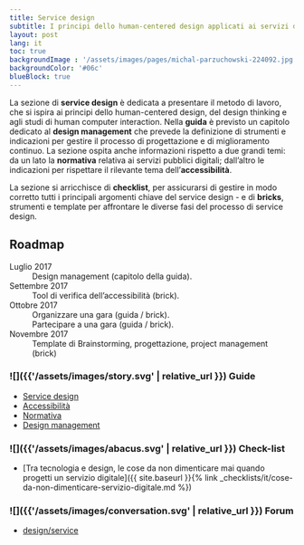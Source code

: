 ```yaml
---
title: Service design
subtitle: I principi dello human-centered design applicati ai servizi digitali della pubblica amministrazione
layout: post
lang: it
toc: true
backgroundImage : '/assets/images/pages/michal-parzuchowski-224092.jpg'
backgroundColor: '#06c'
blueBlock: true
---
```


La sezione di **service design** è dedicata a presentare il metodo di lavoro, che si ispira ai principi dello human-centered design, del design thinking e agli studi di human computer  interaction. Nella **guida** è previsto un capitolo dedicato al **design management** che prevede la definizione di strumenti e indicazioni per gestire il processo di progettazione e di miglioramento continuo. La sezione ospita anche informazioni rispetto a due grandi temi: da un lato la **normativa** relativa ai servizi pubblici digitali; dall’altro le indicazioni per rispettare il rilevante tema dell’**accessibilità**.

La sezione si arricchisce di **checklist**, per assicurarsi di gestire in modo corretto tutti i principali argomenti chiave del service design -  e di **bricks**, strumenti e template per affrontare le diverse fasi del processo di service design.

## Roadmap

<dl class="Roadmap">
<dt>Luglio 2017</dt>
<dd>Design management (capitolo della guida).</dd>
<dt>Settembre 2017</dt>
<dd>Tool di verifica dell’accessibilità (brick).</dd>
<dt>Ottobre 2017</dt>
<dd>Organizzare una gara (guida / brick).</dd>
<dd>Partecipare a una gara  (guida / brick).</dd>
<dt>Novembre 2017</dt>
<dd>Template di Brainstorming, progettazione, project management (brick)</dd>
</dl>

### ![]({{'/assets/images/story.svg' | relative_url }}) Guide

- [Service design](https://design-italia.readthedocs.io/it/stable/doc/service-design.html)
- [Accessibilità](https://design-italia.readthedocs.io/it/stable/doc/service-design/accessibilita.html)
- [Normativa](https://design-italia.readthedocs.io/it/stable/doc/service-design/normativa.html)
- [Design management](https://design-italia.readthedocs.io/it/stable/doc/service-design/design-management.html)

### ![]({{'/assets/images/abacus.svg' | relative_url }}) Check-list

- [Tra tecnologia e design, le cose da non dimenticare mai quando progetti un servizio digitale]({{ site.baseurl }}{% link _checklists/it/cose-da-non-dimenticare-servizio-digitale.md %})

### ![]({{'/assets/images/conversation.svg' | relative_url }}) Forum

- [design/service](https://forum.italia.it/c/design/service)
